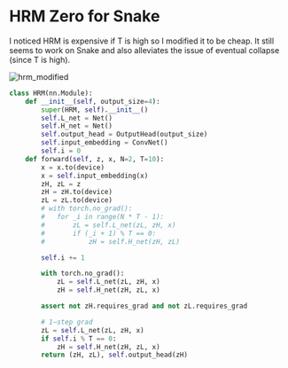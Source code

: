 # HRM Zero for Snake

I noticed HRM is expensive if T is high so I modified it to be cheap. It still seems to work on Snake and also alleviates the issue of eventual collapse (since T is high).

![hrm_modified](https://github.com/user-attachments/assets/3349b056-f1fa-4b2c-9568-532b5f5eb7a4)

```py
class HRM(nn.Module):
	def __init__(self, output_size=4):
		super(HRM, self).__init__()
		self.L_net = Net()
		self.H_net = Net()
		self.output_head = OutputHead(output_size)
		self.input_embedding = ConvNet()
		self.i = 0
	def forward(self, z, x, N=2, T=10):
		x = x.to(device)
		x = self.input_embedding(x)
		zH, zL = z
		zH = zH.to(device)
		zL = zL.to(device)
		# with torch.no_grad():
		# 	for _i in range(N * T - 1):
		# 		zL = self.L_net(zL, zH, x)
		# 		if (_i + 1) % T == 0:
		# 			zH = self.H_net(zH, zL)

		self.i += 1

		with torch.no_grad():
			zL = self.L_net(zL, zH, x)
			zH = self.H_net(zH, zL, x)

		assert not zH.requires_grad and not zL.requires_grad

		# 1−step grad
		zL = self.L_net(zL, zH, x)
		if self.i % T == 0:
			zH = self.H_net(zH, zL, x)
		return (zH, zL), self.output_head(zH)
```
